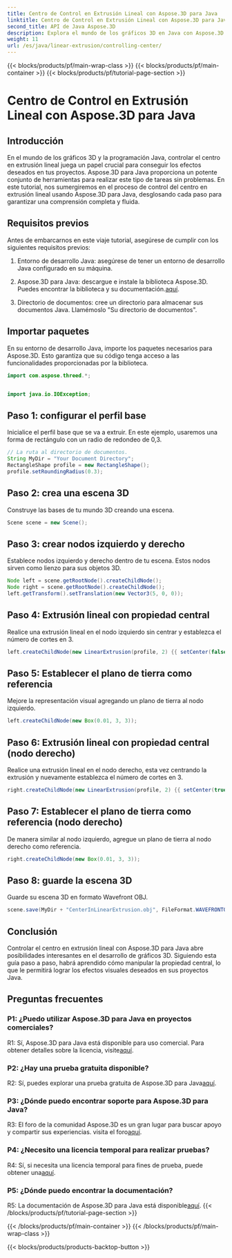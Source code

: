 ```yaml
---
title: Centro de Control en Extrusión Lineal con Aspose.3D para Java
linktitle: Centro de Control en Extrusión Lineal con Aspose.3D para Java
second_title: API de Java Aspose.3D
description: Explora el mundo de los gráficos 3D en Java con Aspose.3D. Controle el centro en extrusión lineal sin esfuerzo.
weight: 11
url: /es/java/linear-extrusion/controlling-center/
---
```


{{< blocks/products/pf/main-wrap-class >}}
{{< blocks/products/pf/main-container >}}
{{< blocks/products/pf/tutorial-page-section >}}

# Centro de Control en Extrusión Lineal con Aspose.3D para Java

## Introducción

En el mundo de los gráficos 3D y la programación Java, controlar el centro en extrusión lineal juega un papel crucial para conseguir los efectos deseados en tus proyectos. Aspose.3D para Java proporciona un potente conjunto de herramientas para realizar este tipo de tareas sin problemas. En este tutorial, nos sumergiremos en el proceso de control del centro en extrusión lineal usando Aspose.3D para Java, desglosando cada paso para garantizar una comprensión completa y fluida.

## Requisitos previos

Antes de embarcarnos en este viaje tutorial, asegúrese de cumplir con los siguientes requisitos previos:

1. Entorno de desarrollo Java: asegúrese de tener un entorno de desarrollo Java configurado en su máquina.

2.  Aspose.3D para Java: descargue e instale la biblioteca Aspose.3D. Puedes encontrar la biblioteca y su documentación.[aquí](https://reference.aspose.com/3d/java/).

3. Directorio de documentos: cree un directorio para almacenar sus documentos Java. Llamémoslo "Su directorio de documentos".

## Importar paquetes

En su entorno de desarrollo Java, importe los paquetes necesarios para Aspose.3D. Esto garantiza que su código tenga acceso a las funcionalidades proporcionadas por la biblioteca.

```java
import com.aspose.threed.*;


import java.io.IOException;
```

## Paso 1: configurar el perfil base

Inicialice el perfil base que se va a extruir. En este ejemplo, usaremos una forma de rectángulo con un radio de redondeo de 0,3.

```java
// La ruta al directorio de documentos.
String MyDir = "Your Document Directory";
RectangleShape profile = new RectangleShape();
profile.setRoundingRadius(0.3);
```

## Paso 2: crea una escena 3D

Construye las bases de tu mundo 3D creando una escena.

```java
Scene scene = new Scene();
```

## Paso 3: crear nodos izquierdo y derecho

Establece nodos izquierdo y derecho dentro de tu escena. Estos nodos sirven como lienzo para sus objetos 3D.

```java
Node left = scene.getRootNode().createChildNode();
Node right = scene.getRootNode().createChildNode();
left.getTransform().setTranslation(new Vector3(5, 0, 0));
```

## Paso 4: Extrusión lineal con propiedad central

Realice una extrusión lineal en el nodo izquierdo sin centrar y establezca el número de cortes en 3.

```java
left.createChildNode(new LinearExtrusion(profile, 2) {{ setCenter(false); setSlices(3); }});
```

## Paso 5: Establecer el plano de tierra como referencia

Mejore la representación visual agregando un plano de tierra al nodo izquierdo.

```java
left.createChildNode(new Box(0.01, 3, 3));
```

## Paso 6: Extrusión lineal con propiedad central (nodo derecho)

Realice una extrusión lineal en el nodo derecho, esta vez centrando la extrusión y nuevamente establezca el número de cortes en 3.

```java
right.createChildNode(new LinearExtrusion(profile, 2) {{ setCenter(true); setSlices(3); }});
```

## Paso 7: Establecer el plano de tierra como referencia (nodo derecho)

De manera similar al nodo izquierdo, agregue un plano de tierra al nodo derecho como referencia.

```java
right.createChildNode(new Box(0.01, 3, 3));
```

## Paso 8: guarde la escena 3D

Guarde su escena 3D en formato Wavefront OBJ.

```java
scene.save(MyDir + "CenterInLinearExtrusion.obj", FileFormat.WAVEFRONTOBJ);
```

## Conclusión

Controlar el centro en extrusión lineal con Aspose.3D para Java abre posibilidades interesantes en el desarrollo de gráficos 3D. Siguiendo esta guía paso a paso, habrá aprendido cómo manipular la propiedad central, lo que le permitirá lograr los efectos visuales deseados en sus proyectos Java.

## Preguntas frecuentes

### P1: ¿Puedo utilizar Aspose.3D para Java en proyectos comerciales?

 R1: Sí, Aspose.3D para Java está disponible para uso comercial. Para obtener detalles sobre la licencia, visite[aquí](https://purchase.aspose.com/buy).

### P2: ¿Hay una prueba gratuita disponible?

 R2: Sí, puedes explorar una prueba gratuita de Aspose.3D para Java[aquí](https://releases.aspose.com/).

### P3: ¿Dónde puedo encontrar soporte para Aspose.3D para Java?

 R3: El foro de la comunidad Aspose.3D es un gran lugar para buscar apoyo y compartir sus experiencias. visita el foro[aquí](https://forum.aspose.com/c/3d/18).

### P4: ¿Necesito una licencia temporal para realizar pruebas?

R4: Sí, si necesita una licencia temporal para fines de prueba, puede obtener una[aquí](https://purchase.aspose.com/temporary-license/).

### P5: ¿Dónde puedo encontrar la documentación?

 R5: La documentación de Aspose.3D para Java está disponible[aquí](https://reference.aspose.com/3d/java/).
{{< /blocks/products/pf/tutorial-page-section >}}

{{< /blocks/products/pf/main-container >}}
{{< /blocks/products/pf/main-wrap-class >}}

{{< blocks/products/products-backtop-button >}}

